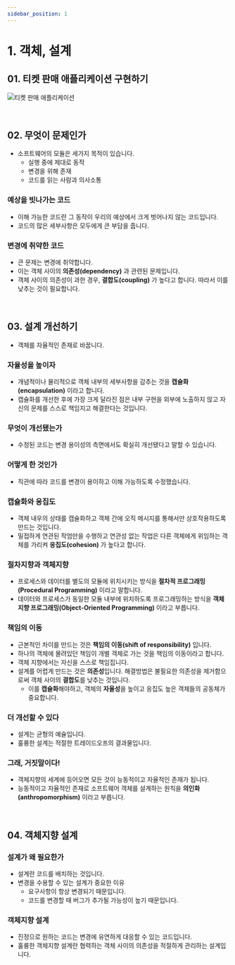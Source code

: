 ```yaml
---
sidebar_position: 1
---
```


# 1. 객체, 설계

## 01. 티켓 판매 애플리케이션 구현하기

![티켓 판매 애플리케이션](https://user-images.githubusercontent.com/42582516/198010596-f4312fc3-02fd-42a0-afa4-acd5717dbf68.png)


<br/>

## 02. 무엇이 문제인가

- 소프트웨어의 모듈은 세가지 목적이 있습니다.
  - 실행 중에 제대로 동작
  - 변경을 위해 존재
  - 코드를 읽는 사람과 의사소통

### 예상을 빗나가는 코드

- 이해 가능한 코드란 그 동작이 우리의 예상에서 크게 벗어나지 않는 코드입니다.
- 코드의 많은 세부사항은 모두에게 큰 부담을 줍니다.

### 변경에 취약한 코드

- 큰 문제는 변경에 취약합니다.
- 이는 객체 사이의 **의존성(dependency)** 과 관련된 문제입니다.
- 객체 사이의 의존성이 과한 경우, **결합도(coupling)** 가 높다고 합니다. 따라서 이를 낮추는 것이 필요합니다.

<br/>

## 03. 설계 개선하기

- 객체를 자율적인 존재로 바꿉니다.

### 자율성을 높이자

- 개념적이나 물리적으로 객체 내부의 세부사항을 감추는 것을 **캡슐화(encapsulation)** 이라고 합니다.
- 캡슐화를 개선한 후에 가장 크게 달라진 점은 내부 구현을 외부에 노출하지 않고 자신의 문제를 스스로 책임지고 해결한다는 것입니다.

### 무엇이 개선됐는가

- 수정된 코드는 변경 용이성의 측면에서도 확실히 개선됐다고 말할 수 있습니다.

### 어떻게 한 것인가

- 직관에 따라 코드를 변경이 용이하고 이해 가능하도록 수정했습니다.

### 캡슐화와 응집도

- 객체 내우의 상태를 캡슐화하고 객체 간에 오직 메시지를 통해서만 상호작용하도록 만드는 것입니다.
- 밀접하게 연관된 작엄만을 수행하고 연관성 없는 작업은 다른 객체에게 위임하는 객체를 가리켜 **응집도(cohesion)** 가 높다고 합니다.

### 절차지향과 객체지향

- 프로세스와 데이터를 별도의 모듈에 위치시키는 방식을 **절차적 프로그래밍(Procedural Programming)** 이라고 말합니다.
- 데이터와 프로세스가 동일한 모듈 내부에 위치하도록 프로그래밍하는 방식을 **객체지향 프로그래밍(Object-Oriented Programming)** 이라고 부릅니다.

### 책임의 이동

- 근본적인 차이를 만드는 것은 **책임의 이동(shift of responsibility)** 입니다.
- 하나의 객체에 몰려있던 책임이 개별 객체로 가는 것을 책임의 이동이라고 합니다.
- 객체 지향에서는 자신을 스스로 책임집니다.
- 설계를 어렵게 만드는 것은 **의존성**입니다. 해결방법은 불필요한 의존성을 제거함으로써 객체 사이의 **결합도**를 낮추는 것입니다.
  - 이를 **캡슐화**해야하고, 객체의 **자율성**을 높이고 응집도 높은 객체들의 공동체가 중요합니다.

### 더 개선할 수 있다

- 설계는 균형의 예슐입니다.
- 훌륭한 설계는 적절한 트레이드오프의 결과물입니다.

### 그래, 거짓말이다!

- 객체지향의 세계에 등어오면 모든 것이 능동적이고 자율적인 존재가 됩니다.
- 능동적이고 자율적인 존재로 소프트웨어 객체를 설계하는 원칙을 **의인화(anthropomorphism)** 이라고 부릅니다.

<br/>

## 04. 객체지향 설계

### 설계가 왜 필요한가

- 설계란 코드를 배치하는 것입니다.
- 변경을 수용할 수 있는 설계가 중요한 이유 
  - 요구사항이 항상 변경되기 때문입니다.
  - 코드를 변경할 때 버그가 추가될 가능성이 높기 때문입니다.

### 객체지향 설계

- 진정으로 원하는 코드는 변경에 유연하게 대응할 수 있는 코드입니다.
- 훌륭한 객체지향 설계란 협력하는 객체 사이의 의존성을 적절하게 관리하는 설계입니다.